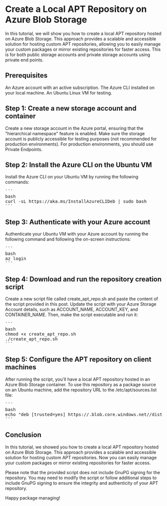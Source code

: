 # Create a Local APT Repository on Azure Blob Storage
In this tutorial, we will show you how to create a local APT repository hosted on Azure Blob Storage. This approach provides a scalable and accessible solution for hosting custom APT repositories, allowing you to easily manage your custom packages or mirror existing repositories for faster access. This is for both public storage accounts and private storage accounts using private end points.

## Prerequisites

An Azure account with an active subscription.
The Azure CLI installed on your local machine.
An Ubuntu Linux VM for testing.

## Step 1: Create a new storage account and container
Create a new storage account in the Azure portal, ensuring that the "hierarchical namespace" feature is enabled. Make sure the storage account is publicly accessible for testing purposes (not recommended for production environments). For production environments, you should use Private Endpoints.

## Step 2: Install the Azure CLI on the Ubuntu VM

Install the Azure CLI on your Ubuntu VM by running the following commands:

<pre>
```
bash
curl -sL https://aka.ms/InstallAzureCLIDeb | sudo bash
```
</pre>
## Step 3: Authenticate with your Azure account

Authenticate your Ubuntu VM with your Azure account by running the following command and following the on-screen instructions:

<pre>
```
bash
az login
```
</pre>
## Step 4: Download and run the repository creation script

Create a new script file called create_apt_repo.sh and paste the content of the script provided in this post. Update the script with your Azure Storage Account details, such as ACCOUNT_NAME, ACCOUNT_KEY, and CONTAINER_NAME. Then, make the script executable and run it:

<pre>
```
bash
chmod +x create_apt_repo.sh
./create_apt_repo.sh
```
</pre>
## Step 5: Configure the APT repository on client machines

After running the script, you'll have a local APT repository hosted in an Azure Blob Storage container. To use this repository as a package source on an Ubuntu machine, add the repository URL to the /etc/apt/sources.list file:
<pre>
```
bash
echo "deb [trusted=yes] https://<ACCOUNT_NAME>.blob.core.windows.net/<CONTAINER_NAME>/dists/<RELEASE_NAME>/main/binary-amd64/ /" | sudo tee -a /etc/apt/sources.list
```
</pre>
## Conclusion

In this tutorial, we showed you how to create a local APT repository hosted on Azure Blob Storage. This approach provides a scalable and accessible solution for hosting custom APT repositories. Now you can easily manage your custom packages or mirror existing repositories for faster access.

Please note that the provided script does not include GnuPG signing for the repository. You may need to modify the script or follow additional steps to include GnuPG signing to ensure the integrity and authenticity of your APT repository.

Happy package managing!